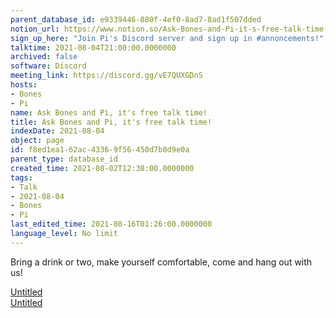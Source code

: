 ```yaml
---
parent_database_id: e9339446-880f-4ef0-8ad7-8ad1f507dded
notion_url: https://www.notion.so/Ask-Bones-and-Pi-it-s-free-talk-time-f8ed1ea162ac43369f56450d7b8d9e0a
sign_up_here: "Join Pi's Discord server and sign up in #annoncements!"
talktime: 2021-08-04T21:00:00.0000000
archived: false
software: Discord
meeting_link: https://discord.gg/vE7QUXGDnS
hosts:
- Bones
- Pi
name: Ask Bones and Pi, it's free talk time!
title: Ask Bones and Pi, it's free talk time!
indexDate: 2021-08-04
object: page
id: f8ed1ea1-62ac-4336-9f56-450d7b8d9e0a
parent_type: database_id
created_time: 2021-08-02T12:38:00.0000000
tags:
- Talk
- 2021-08-04
- Bones
- Pi
last_edited_time: 2021-08-16T01:26:00.0000000
language_level: No limit
---
```


Bring a drink or two, make yourself comfortable, come and hang out with us!

[Untitled](https://www.notion.so/12c4a9e645d54aefa860b5f927a0b220)   
[Untitled](https://www.notion.so/482e61b02b9c4456b2b4fe86bb7544c6)   







